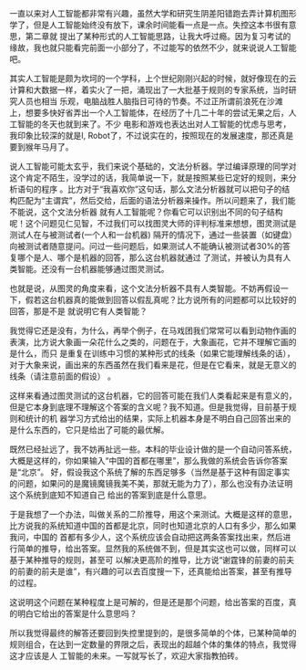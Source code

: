 一直以来对人工智能都非常有兴趣，虽然大学和研究生阴差阳错跑去弄计算机图形学了，但是人工智能始终没有放下，课余时间能看一点是一点。失控这本书很有意思，第二章就
提出了某种形式的人工智能思路，让我大呼过瘾。因为复习考试的缘故，我也就只能看完前面一小部分了，不过能写的依然不少，就来说说人工智能吧。

  

其实人工智能是颇为坎坷的一个学科，上个世纪刚刚兴起的时候，就好像现在的云计算和大数据一样，着实火了一把，涌现出了一大批基于规则的专家系统，当时研究人员也相当
乐观，电脑战胜人脑指日可待的节奏。不过正所谓前浪死在沙滩上，想要多快好省弄出一个人工智能体，在经历了十几二十年的尝试无果之后，人工智能的冬天也就到来了。不少
电影和游戏也表达出对人工智能的忧虑与思考，我印象比较深的就是I, Robot了，不过说实在的，按照现在的发展速度，那还真是要到猴年马月了。

  

说人工智能可能太玄乎，我们来说个基础的，文法分析器。学过编译原理的同学对这个肯定不陌生，没学过的话，我简单说一下，就是按照某些已定好的规则，来分析语句的程序
。比方对于“我喜欢你”这句话，那么文法分析器就可以把句子的结构匹配为“主谓宾”，然后交给，后面的语法分析器来操作。所以问题来了，我们能不能说，这个文法分析器
就有人工智能呢？你看它可以识别出不同的句子结构呢！这个问题见仁见智，不过我们可以找图灵大师的评判标准来想想，图灵测试是测试人在与被测试者(一个人和一台机器)
隔开的情况下，通过一些装置（如键盘）向被测试者随意提问。问过一些问题后，如果测试人不能确认被测试者30%的答复哪个是人、哪个是机器的回答，那么这台机器就通过
了测试，并被认为具有人类智能。还没有一台机器能够通过图灵测试。

  

也就是说，从图灵的角度来看，这个文法分析器不具有人类智能。不妨再假设一下，假若这台机器真的能做到回答以假乱真呢？比方说所有的问题都可以比较好的回答，那是不是
就说明它有人类智能？

  

我觉得它还是没有，为什么，再举个例子，在马戏团我们常常可以看到动物作画的表演，比方说大象画一朵花什么之类的，问题在于，大象画花，它并不理解它画的是什么，而只
是重复在训练中习惯的某种形式的线条（如果它能理解线条的话），对于大象来说，画出来的东西虽然在我们看来是花，但是在它看来，就是无意义的线条（请注意前面的假设）
。

  

这样来看通过图灵测试的这台机器，它的回答可能在我们人类看起来是有意义的，但是它本身到底理不理解这个答案的含义呢？我不知道。但是我觉得，目前基于规则和统计的机
器学习方式给出的结果，实际上机器本身是不明白自己回答出来的是什么东西的，它只是给出了可能的最优解。

  

既然已经扯远了，我不妨再扯远一些。本科的毕业设计做的是一个自动问答系统，大概是这样的，你如果输入“中国的首都在哪里”，那么我做的系统会告诉你答案是“北京”。
好，假设我这个系统了解的东西足够多（当然是基于这种有固定事实的问题，如果问的是魔镜魔镜我美不美，那就无能为力了），那么也没有办法证明这个系统到底知不知道自己
给出的答案到底是什么意思。

  

于是我想了一个办法，叫做关系的二阶推导，用这个来测试。大概是这样的意思，比方说我的系统知道中国的首都是北京，同时也知道北京的人口有多少，那么如果我问，中国的
首都有多少人，这个系统应该会自动把这两条答案找出来，然后进行简单的推导，给出答案。显然我的系统做不到，但是其实这也可以做，同样可以基于某种推导的规则，甚至可
以解决更高阶的推导，比方说“谢霆锋的前妻的前夫的前妻的前夫是谁”，有兴趣的可以去百度搜一下，还真能给出答案，甚至有推导的过程。

  

这说明这个问题在某种程度上是可解的，但是还是那个问题，给出答案的百度，真的明白它给出的答案是什么意思吗？

  

所以我觉得最终的解答还要回到失控里提到的，是很多简单的个体，已某种简单的规则组合，在达到一定数量的界限之后，表现出的超越个体的集体的特点，我觉得这才应该是人
工智能的未来。一写就写长了，欢迎大家指教拍砖。

